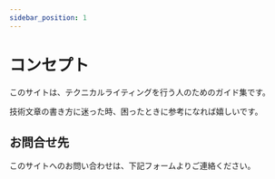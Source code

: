 ```yaml
---
sidebar_position: 1
---
```


# コンセプト

このサイトは、テクニカルライティングを行う人のためのガイド集です。

技術文章の書き方に迷った時、困ったときに参考になれば嬉しいです。

## お問合せ先
このサイトへのお問い合わせは、下記フォームよりご連絡ください。